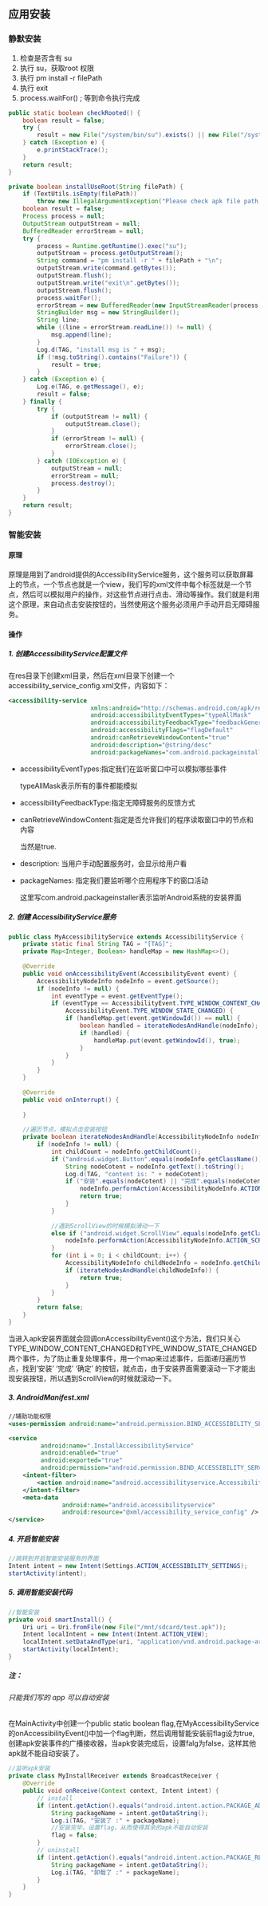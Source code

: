 ## 应用安装



### 静默安装

1. 检查是否含有 su
2. 执行 su，获取root 权限
3. 执行 pm install -r filePath
4. 执行 exit
5. process.waitFor()   ;    等到命令执行完成

```java
public static boolean checkRooted() {
    boolean result = false;
    try {
        result = new File("/system/bin/su").exists() || new File("/system/xbin/su").exists();
    } catch (Exception e) {
        e.printStackTrace();
    }
    return result;
}

private boolean installUseRoot(String filePath) {
    if (TextUtils.isEmpty(filePath))
        throw new IllegalArgumentException("Please check apk file path!");
    boolean result = false;
    Process process = null;
    OutputStream outputStream = null;
    BufferedReader errorStream = null;
    try {
        process = Runtime.getRuntime().exec("su");
        outputStream = process.getOutputStream();
        String command = "pm install -r " + filePath + "\n";
        outputStream.write(command.getBytes());
        outputStream.flush();
        outputStream.write("exit\n".getBytes());
        outputStream.flush();
        process.waitFor();
        errorStream = new BufferedReader(new InputStreamReader(process.getErrorStream()));
        StringBuilder msg = new StringBuilder();
        String line;
        while ((line = errorStream.readLine()) != null) {
            msg.append(line);
        }
        Log.d(TAG, "install msg is " + msg);
        if (!msg.toString().contains("Failure")) {
            result = true;
        }
    } catch (Exception e) {
        Log.e(TAG, e.getMessage(), e);
        result = false;
    } finally {
        try {
            if (outputStream != null) {
                outputStream.close();
            }
            if (errorStream != null) {
                errorStream.close();
            }
        } catch (IOException e) {
            outputStream = null;
            errorStream = null;
            process.destroy();
        }
    }
    return result;
}
```



### 智能安装

#### 原理

原理是用到了android提供的AccessibilityService服务，这个服务可以获取屏幕上的节点，一个节点也就是一个view，我们写的xml文件中每个标签就是一个节点，然后可以模拟用户的操作，对这些节点进行点击、滑动等操作。我们就是利用这个原理，来自动点击安装按钮的，当然使用这个服务必须用户手动开启无障碍服务。

#### 操作

##### 1. 创建AccessibilityService配置文件

在res目录下创建xml目录，然后在xml目录下创建一个accessibility_service_config.xml文件，内容如下：

```xml
<accessibility-service
                       xmlns:android="http://schemas.android.com/apk/res/android"
                       android:accessibilityEventTypes="typeAllMask"
                       android:accessibilityFeedbackType="feedbackGeneric"
                       android:accessibilityFlags="flagDefault"
                       android:canRetrieveWindowContent="true"
                       android:description="@string/desc"
                       android:packageNames="com.android.packageinstaller"/>
```

- accessibilityEventTypes:指定我们在监听窗口中可以模拟哪些事件

  typeAllMask表示所有的事件都能模拟

- accessibilityFeedbackType:指定无障碍服务的反馈方式

- canRetrieveWindowContent:指定是否允许我们的程序读取窗口中的节点和内容

  当然是true.

- description: 当用户手动配置服务时，会显示给用户看

- packageNames: 指定我们要监听哪个应用程序下的窗口活动

  这里写com.android.packageinstaller表示监听Android系统的安装界面

##### 2. 创建 AccessibilityService服务

```java
public class MyAccessibilityService extends AccessibilityService {
    private static final String TAG = "[TAG]";
    private Map<Integer, Boolean> handleMap = new HashMap<>();
    
    @Override
    public void onAccessibilityEvent(AccessibilityEvent event) {
        AccessibilityNodeInfo nodeInfo = event.getSource();
        if (nodeInfo != null) {
            int eventType = event.getEventType();
            if (eventType == AccessibilityEvent.TYPE_WINDOW_CONTENT_CHANGED || eventType ==
                AccessibilityEvent.TYPE_WINDOW_STATE_CHANGED) {
                if (handleMap.get(event.getWindowId()) == null) {
                    boolean handled = iterateNodesAndHandle(nodeInfo);
                    if (handled) {
                        handleMap.put(event.getWindowId(), true);
                    }
                }
            }
        }
    }
    
    @Override
    public void onInterrupt() {
        
    }
    
    //遍历节点，模拟点击安装按钮
    private boolean iterateNodesAndHandle(AccessibilityNodeInfo nodeInfo) {
        if (nodeInfo != null) {
            int childCount = nodeInfo.getChildCount();
            if ("android.widget.Button".equals(nodeInfo.getClassName())) {
                String nodeCotent = nodeInfo.getText().toString();
                Log.d(TAG, "content is: " + nodeCotent);
                if ("安装".equals(nodeCotent) || "完成".equals(nodeCotent) || "确定".equals(nodeCotent)) {
                    nodeInfo.performAction(AccessibilityNodeInfo.ACTION_CLICK);
                    return true;
                }
            }
            
            //遇到ScrollView的时候模拟滑动一下
            else if ("android.widget.ScrollView".equals(nodeInfo.getClassName())) {
                nodeInfo.performAction(AccessibilityNodeInfo.ACTION_SCROLL_FORWARD);
            }
            for (int i = 0; i < childCount; i++) {
                AccessibilityNodeInfo childNodeInfo = nodeInfo.getChild(i);
                if (iterateNodesAndHandle(childNodeInfo)) {
                    return true;
                }
            }
        }
        return false;
    }
}
```

当进入apk安装界面就会回调onAccessibilityEvent()这个方法，我们只关心TYPE_WINDOW_CONTENT_CHANGED和TYPE_WINDOW_STATE_CHANGED两个事件，为了防止重复处理事件，用一个map来过滤事件，后面递归遍历节点，找到’安装’ ‘完成’ ‘确定’ 的按钮，就点击，由于安装界面需要滚动一下才能出现安装按钮，所以遇到ScrollView的时候就滚动一下。

##### 3. AndroidManifest.xml

```xml
//辅助功能权限
<uses-permission android:name="android.permission.BIND_ACCESSIBILITY_SERVICE" />

<service
         android:name=".InstallAccessibilityService"
         android:enabled="true"
         android:exported="true"
         android:permission="android.permission.BIND_ACCESSIBILITY_SERVICE">
    <intent-filter>
        <action android:name="android.accessibilityservice.AccessibilityService" />
    </intent-filter>
    <meta-data
               android:name="android.accessibilityservice"
               android:resource="@xml/accessibility_service_config" />
</service>
```

##### 4. 开启智能安装

```java
//跳转到开启智能安装服务的界面
Intent intent = new Intent(Settings.ACTION_ACCESSIBILITY_SETTINGS);
startActivity(intent);
```

##### 5. 调用智能安装代码

```java
//智能安装
private void smartInstall() {
    Uri uri = Uri.fromFile(new File("/mnt/sdcard/test.apk"));
    Intent localIntent = new Intent(Intent.ACTION_VIEW);
    localIntent.setDataAndType(uri, "application/vnd.android.package-archive");
    startActivity(localIntent);
}
```

##### 注：

###### 只能我们写的 app 可以自动安装

在MainActivity中创建一个public static boolean flag,在MyAccessibilityService的onAccessibilityEvent()中加一个flag判断，然后调用智能安装前flag设为true,创建apk安装事件的广播接收器，当apk安装完成后，设置falg为false，这样其他apk就不能自动安装了。

```java
//监听apk安装
private class MyInstallReceiver extends BroadcastReceiver {
    @Override
    public void onReceive(Context context, Intent intent) {
        // install
        if (intent.getAction().equals("android.intent.action.PACKAGE_ADDED")) {
            String packageName = intent.getDataString();
            Log.i(TAG, "安装了 :" + packageName);
            //安装完毕，设置flag，从而使得其余的apk不能自动安装
            flag = false;
        }
        // uninstall
        if (intent.getAction().equals("android.intent.action.PACKAGE_REMOVED")) {
            String packageName = intent.getDataString();
            Log.i(TAG, "卸载了 :" + packageName);
        }
    }
}
```

